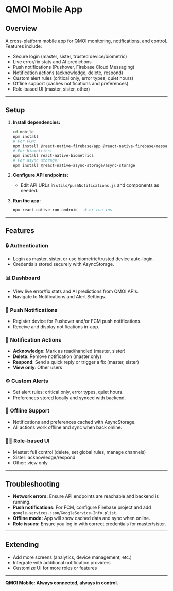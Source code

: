 # QMOI Mobile App

## Overview

A cross-platform mobile app for QMOI monitoring, notifications, and control. Features include:

- Secure login (master, sister, trusted device/biometric)
- Live error/fix stats and AI predictions
- Push notifications (Pushover, Firebase Cloud Messaging)
- Notification actions (acknowledge, delete, respond)
- Custom alert rules (critical only, error types, quiet hours)
- Offline support (caches notifications and preferences)
- Role-based UI (master, sister, other)

---

## Setup

1. **Install dependencies:**

   ```sh
   cd mobile
   npm install
   # For FCM:
   npm install @react-native-firebase/app @react-native-firebase/messaging
   # For biometrics:
   npm install react-native-biometrics
   # For async storage:
   npm install @react-native-async-storage/async-storage
   ```

2. **Configure API endpoints:**
   - Edit API URLs in `utils/pushNotifications.js` and components as needed.

3. **Run the app:**
   ```sh
   npx react-native run-android   # or run-ios
   ```

---

## Features

### 🔒 Authentication

- Login as master, sister, or use biometric/trusted device auto-login.
- Credentials stored securely with AsyncStorage.

### 📊 Dashboard

- View live error/fix stats and AI predictions from QMOI APIs.
- Navigate to Notifications and Alert Settings.

### 🔔 Push Notifications

- Register device for Pushover and/or FCM push notifications.
- Receive and display notifications in-app.

### 📨 Notification Actions

- **Acknowledge**: Mark as read/handled (master, sister)
- **Delete**: Remove notification (master only)
- **Respond**: Send a quick reply or trigger a fix (master, sister)
- **View only**: Other users

### ⚙️ Custom Alerts

- Set alert rules: critical only, error types, quiet hours.
- Preferences stored locally and synced with backend.

### 📴 Offline Support

- Notifications and preferences cached with AsyncStorage.
- All actions work offline and sync when back online.

### 🧑‍💼 Role-based UI

- Master: full control (delete, set global rules, manage channels)
- Sister: acknowledge/respond
- Other: view only

---

## Troubleshooting

- **Network errors:** Ensure API endpoints are reachable and backend is running.
- **Push notifications:** For FCM, configure Firebase project and add `google-services.json`/`GoogleService-Info.plist`.
- **Offline mode:** App will show cached data and sync when online.
- **Role issues:** Ensure you log in with correct credentials for master/sister.

---

## Extending

- Add more screens (analytics, device management, etc.)
- Integrate with additional notification providers
- Customize UI for more roles or features

---

**QMOI Mobile: Always connected, always in control.**
